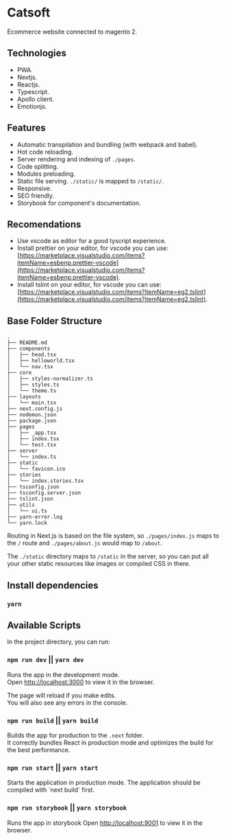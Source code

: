 # Catsoft

Ecommerce website connected to magento 2.

## Technologies

- PWA.
- Nextjs.
- Reactjs.
- Typescript.
- Apollo client.
- Emotionjs.

## Features

- Automatic transpilation and bundling (with webpack and babel).
- Hot code reloading.
- Server rendering and indexing of `./pages`.
- Code splitting.
- Modules preloading.
- Static file serving. `./static/` is mapped to `/static/`.
- Responsive.
- SEO friendly.
- Storybook for component's documentation.

## Recomendations

- Use vscode as editor for a good tyscript experience.
- Install prettier on your editor, for vscode you can use: [https://marketplace.visualstudio.com/items?itemName=esbenp.prettier-vscode](https://marketplace.visualstudio.com/items?itemName=esbenp.prettier-vscode).
- Install tslint on your editor, for vscode you can use: [https://marketplace.visualstudio.com/items?itemName=eg2.tslint](https://marketplace.visualstudio.com/items?itemName=eg2.tslint).

## Base Folder Structure

```
.
├── README.md
├── components
│   ├── head.tsx
│   ├── helloworld.tsx
│   └── nav.tsx
├── core
│   ├── styles-normalizer.ts
│   ├── styles.ts
│   └── theme.ts
├── layouts
│   └── main.tsx
├── next.config.js
├── nodemon.json
├── package.json
├── pages
│   ├── _app.tsx
│   ├── index.tsx
│   └── test.tsx
├── server
│   └── index.ts
├── static
│   └── favicon.ico
├── stories
│   └── index.stories.tsx
├── tsconfig.json
├── tsconfig.server.json
├── tslint.json
├── utils
│   └── ui.ts
├── yarn-error.log
└── yarn.lock

```

Routing in Next.js is based on the file system, so `./pages/index.js` maps to the `/` route and
`./pages/about.js` would map to `/about`.

The `./static` directory maps to `/static` in the server, so you can put all your
other static resources like images or compiled CSS in there.

## Install dependencies

### `yarn`

## Available Scripts

In the project directory, you can run:

### `npm run dev` || `yarn dev`

Runs the app in the development mode.<br>
Open [http://localhost:3000](http://localhost:3000) to view it in the browser.

The page will reload if you make edits.<br>
You will also see any errors in the console.

### `npm run build` || `yarn build`

Builds the app for production to the `.next` folder.<br>
It correctly bundles React in production mode and optimizes the build for the best performance.

### `npm run start` || `yarn start`

Starts the application in production mode.
The application should be compiled with \`next build\` first.

### `npm run storybook` || `yarn storybook`

Runs the app in storybook
Open [http://localhost:9001](http://localhost:9001) to view it in the browser.
